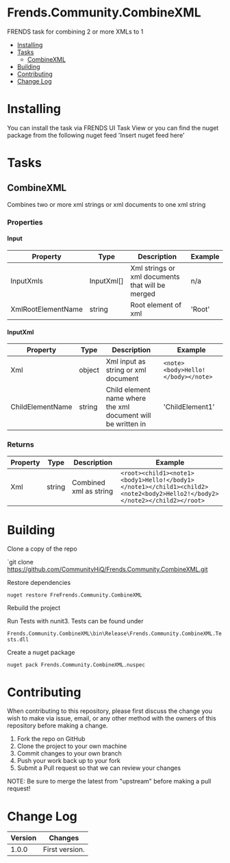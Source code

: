 # Frends.Community.CombineXML
FRENDS task for combining 2 or more XMLs to 1

- [Installing](#installing)
- [Tasks](#tasks)
     - [CombineXML](#combinexml)
- [Building](#building)
- [Contributing](#contributing)
- [Change Log](#change-log)

# Installing

You can install the task via FRENDS UI Task View or you can find the nuget package from the following nuget feed
'Insert nuget feed here'

# Tasks

## CombineXML
Combines two or more xml strings or xml documents to one xml string

### Properties

#### Input

| Property | Type | Description | Example |
| -------- | -------- | -------- | -------- |
| InputXmls | InputXml[] | Xml strings or xml documents that will be merged | n/a |
| XmlRootElementName| string | Root element of xml| 'Root' |

#### InputXml

| Property | Type | Description | Example |
| -------- | -------- | -------- | -------- |
| Xml| object | Xml input as string or xml document | `<note><body>Hello!</body></note> `|
| ChildElementName| string | Child element name where the xml document will be written in| 'ChildElement1' |


### Returns

| Property | Type | Description | Example |
| -------- | -------- | -------- | -------- |
| Xml| string| Combined xml as string | ``<root><child1><note1><body1>Hello!</body1></note1></child1><child2><note2<body2>Hello2!</body2></note2></child2></root>``


# Building

Clone a copy of the repo

`git clone https://github.com/CommunityHiQ/Frends.Community.CombineXML.git

Restore dependencies

`nuget restore FreFrends.Community.CombineXML`

Rebuild the project

Run Tests with nunit3. Tests can be found under

`Frends.Community.CombineXML\bin\Release\Frends.Community.CombineXML.Tests.dll`

Create a nuget package

`nuget pack Frends.Community.CombineXML.nuspec`

# Contributing
When contributing to this repository, please first discuss the change you wish to make via issue, email, or any other method with the owners of this repository before making a change.

1. Fork the repo on GitHub
2. Clone the project to your own machine
3. Commit changes to your own branch
4. Push your work back up to your fork
5. Submit a Pull request so that we can review your changes

NOTE: Be sure to merge the latest from "upstream" before making a pull request!

# Change Log

| Version | Changes |
| ----- | ----- |
| 1.0.0 | First version. 